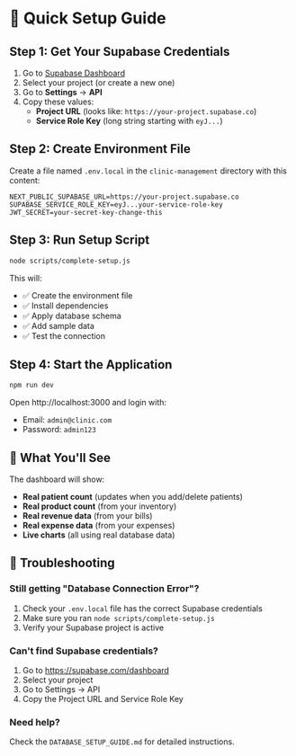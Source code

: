 # 🚀 Quick Setup Guide

## Step 1: Get Your Supabase Credentials

1. Go to [Supabase Dashboard](https://supabase.com/dashboard)
2. Select your project (or create a new one)
3. Go to **Settings** → **API**
4. Copy these values:
   - **Project URL** (looks like: `https://your-project.supabase.co`)
   - **Service Role Key** (long string starting with `eyJ...`)

## Step 2: Create Environment File

Create a file named `.env.local` in the `clinic-management` directory with this content:

```env
NEXT_PUBLIC_SUPABASE_URL=https://your-project.supabase.co
SUPABASE_SERVICE_ROLE_KEY=eyJ...your-service-role-key
JWT_SECRET=your-secret-key-change-this
```

## Step 3: Run Setup Script

```bash
node scripts/complete-setup.js
```

This will:
- ✅ Create the environment file
- ✅ Install dependencies
- ✅ Apply database schema
- ✅ Add sample data
- ✅ Test the connection

## Step 4: Start the Application

```bash
npm run dev
```

Open http://localhost:3000 and login with:
- Email: `admin@clinic.com`
- Password: `admin123`

## 🎯 What You'll See

The dashboard will show:
- **Real patient count** (updates when you add/delete patients)
- **Real product count** (from your inventory)
- **Real revenue data** (from your bills)
- **Real expense data** (from your expenses)
- **Live charts** (all using real database data)

## 🔧 Troubleshooting

### Still getting "Database Connection Error"?
1. Check your `.env.local` file has the correct Supabase credentials
2. Make sure you ran `node scripts/complete-setup.js`
3. Verify your Supabase project is active

### Can't find Supabase credentials?
1. Go to https://supabase.com/dashboard
2. Select your project
3. Go to Settings → API
4. Copy the Project URL and Service Role Key

### Need help?
Check the `DATABASE_SETUP_GUIDE.md` for detailed instructions.
